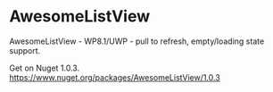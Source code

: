 # AwesomeListView
AwesomeListView - WP8.1/UWP - pull to refresh, empty/loading state support.

Get on Nuget 1.0.3.
https://www.nuget.org/packages/AwesomeListView/1.0.3
